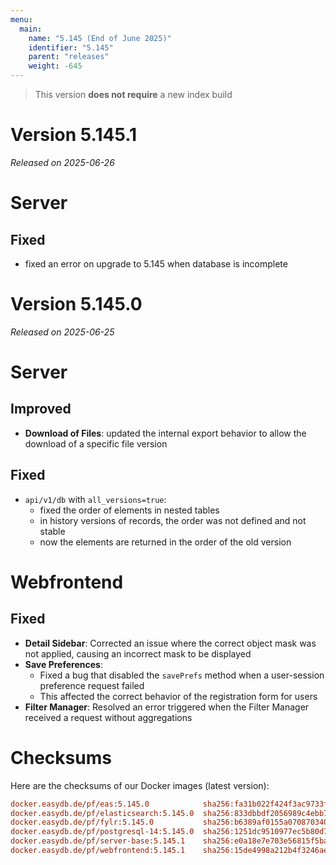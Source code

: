```yaml
---
menu:
  main:
    name: "5.145 (End of June 2025)"
    identifier: "5.145"
    parent: "releases"
    weight: -645
---
```


> This version **does not require** a new index build

# Version 5.145.1

*Released on 2025-06-26*

# Server

## Fixed

* fixed an error on upgrade to 5.145 when database is incomplete

# Version 5.145.0

*Released on 2025-06-25*


# Server

## Improved

* **Download of Files**: updated the internal export behavior to allow the download of a specific file version

## Fixed

* `api/v1/db` with `all_versions=true`:
  * fixed the order of elements in nested tables
  * in history versions of records, the order was not defined and not stable
  * now the elements are returned in the order of the old version


# Webfrontend

## Fixed

* **Detail Sidebar**: Corrected an issue where the correct object mask was not applied, causing an incorrect mask to be displayed
* **Save Preferences**:
  * Fixed a bug that disabled the `savePrefs` method when a user-session preference request failed
  * This affected the correct behavior of the registration form for users
* **Filter Manager**: Resolved an error triggered when the Filter Manager received a request without aggregations


# Checksums

Here are the checksums of our Docker images (latest version):

```ini
docker.easydb.de/pf/eas:5.145.0            sha256:fa31b022f424f3ac9733f1fbd3a4f4526addd4580b7333190b1f3c2c7a0bbd4d
docker.easydb.de/pf/elasticsearch:5.145.0  sha256:833dbbdf2056989c4ebb78e4f64762802dc85b5400705bc32d6d5c301b6f41fd
docker.easydb.de/pf/fylr:5.145.0           sha256:b6389af0155a070870340206353d21a65314086f845ff02571daa21a4439534a
docker.easydb.de/pf/postgresql-14:5.145.0  sha256:1251dc9510977ec5b80d70d306ec7287c70e63f9af0677551ff2e012b46010da
docker.easydb.de/pf/server-base:5.145.1    sha256:e0a18e7e703e56815f5ba4c8e5f2c77a9322afe5b54d000eca14b99912d6b29c
docker.easydb.de/pf/webfrontend:5.145.1    sha256:15de4998a212b4f3246ae1e2d6f9338dcd4cc4ea62cad6d7fa7586ed317084cf
```
